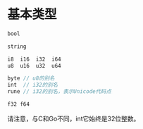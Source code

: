 # 基本类型

```v
bool

string

i8  i16  i32  i64
u8  u16  u32  u64 

byte // u8的别名  
int  // i32的别名  
rune // i32的别名，表示Unicode代码点

f32 f64
```

请注意，与C和Go不同，int它始终是32位整数。